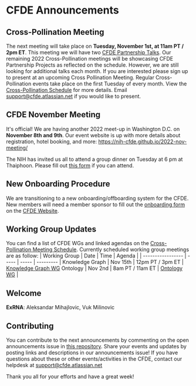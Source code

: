 # CFDE Announcements

## Cross-Pollination Meeting
The next meeting will take place on **Tuesday, November 1st, at 11am PT / 2pm ET**.  This meeting we will have two [CFDE Partnership Talks](https://docs.google.com/document/d/1IcTWyuWfrOrj2Ax370Yq4QVfSUlj4Bb4KadDqZ-_Q5I/edit?usp=sharing). Our remaining 2022 Cross-Pollination meetings will be showcasing CFDE Partnership Projects as reflected on the schedule. However, we are still looking for additional talks each month. If you are interested please sign up to present at an upcoming Cross Pollination Meeting. Regular Cross-Pollination events take place on the first Tuesday of every month. View the [Cross-Pollination Schedule](https://docs.google.com/spreadsheets/d/1hQAeOLkivUZZnwZ_KxfGw3neezMaWbrPk9nnFiKfQGA/edit?usp=sharing) for more details. Email [support@cfde.atlassian.net](mailto:support@cfde.atlassian.net) if you would like to present.

## CFDE November Meeting
It's official! We are having another 2022 meet-up in Washington D.C. on **November 8th and 9th**. Our event website is up with more details about registration, hotel booking, and more: https://nih-cfde.github.io/2022-nov-meeting/ 

The NIH has invited us all to attend a group dinner on Tuesday at 6 pm at Thaiphoon. Please fill out [this form](https://forms.gle/eg56LViZkUfBWvXv7) if you can attend.

## New Onboarding Procedure
We are transitioning to a new onboarding/offboarding system for the CFDE. New members will need a member sponsor to fill out the [onboarding form](https://www.nih-cfde.org/onboarding-form/) on the [CFDE Website](https://www.nih-cfde.org/). 

## Working Group Updates
You can find a list of CFDE WGs and linked agendas on the [Cross-Pollination Meeting Schedule](https://docs.google.com/spreadsheets/d/1hQAeOLkivUZZnwZ_KxfGw3neezMaWbrPk9nnFiKfQGA/edit?usp=sharing). Currently scheduled working group meetings are as follow: 
| Working Group | Date | Time | Agenda |
| ----------------- | ----- | ----- | --------- | 
Knowledge Graph | Nov 15th | 12pm PT / 3pm ET | [Knowledge Graph WG](https://docs.google.com/document/d/1WvpkLxWPW0XxZsam6jEJeEUQr2sQ0EWC/edit?usp=sharing&ouid=111367545760360703840&rtpof=true&sd=true)
Ontology | Nov 2nd  | 8am PT / 11am ET | [Ontology WG](https://docs.google.com/document/d/1VoHHBeWfol6XNJa3kzOnOFuTaIrcLYbqKYQcOnj1oh4/edit?usp=sharing) |

## Welcome
**ExRNA**: Aleksandar Mihajlovic, Vuk Milinovic

## Contributing
You can contribute to the next announcements by commenting on the open announcements issue in [this repository](https://github.com/nih-cfde/announcements/issues). Share your events and updates by posting links and descriptions in our announcements issue! If you have questions about these or other events/activities in the CFDE, contact our helpdesk at support@cfde.atlassian.net

Thank you all for your efforts and have a great week!
